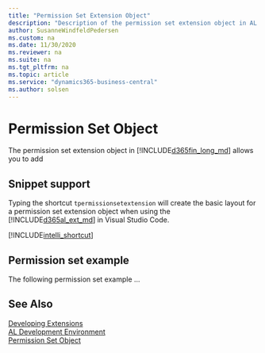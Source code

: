 ```yaml
---
title: "Permission Set Extension Object"
description: "Description of the permission set extension object in AL for Business Central    ."
author: SusanneWindfeldPedersen
ms.custom: na
ms.date: 11/30/2020
ms.reviewer: na
ms.suite: na
ms.tgt_pltfrm: na
ms.topic: article
ms.service: "dynamics365-business-central"
ms.author: solsen
---
```


# Permission Set Object

The permission set extension object in [!INCLUDE[d365fin_long_md](includes/d365fin_long_md.md)] allows you to add 

## Snippet support

Typing the shortcut `tpermissionsetextension` will create the basic layout for a permission set extension object when using the [!INCLUDE[d365al_ext_md](../includes/d365al_ext_md.md)] in Visual Studio Code.

[!INCLUDE[intelli_shortcut](includes/intelli_shortcut.md)]

## Permission set example

The following permission set example ...

<!--
```AL
permissionset 50130 MyPermissionSet 
{ 
    Access = Internal; 
    ObsoleteState = No; 
    IncludedPermissionSets = SomeSet; 

    Permissions = 
        codeunitSomeCode = x, 
        tabledata Customer = rim,
        tabledata Vendor = RIm,
        codeunitAccSchedManagement= X; 
} 
```
-->

## See Also

[Developing Extensions](devenv-dev-overview.md)  
[AL Development Environment](devenv-reference-overview.md)  
[Permission Set Object](devenv-permissionset-object.md)